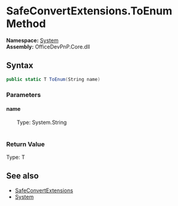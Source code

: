 # SafeConvertExtensions.ToEnum Method  
  

**Namespace:** [System](System.md)  
**Assembly:** OfficeDevPnP.Core.dll  
## Syntax
```C#
public static T ToEnum(String name)
```
### Parameters
#### name  
&emsp;&emsp;Type: System.String  
&emsp;&emsp;  

  

### Return Value
Type: T  

## See also
- [SafeConvertExtensions](System.SafeConvertExtensions.md) 
- [System](System.md) 
